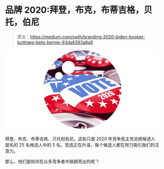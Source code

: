 # 品牌 2020:拜登，布克，布蒂吉格，贝托，伯尼

> 原文：<https://medium.com/swlh/branding-2020-biden-booker-buttigeg-beto-bernie-93da6393a9a9>

![](img/7f6e489ab9903e4bbc11a0734223d578.png)

拜登、布克、布蒂吉格、贝托和伯尼。这些只是 2020 年竞争民主党总统候选人提名的 25 名候选人中的 5 名。竞选正在升温，每个候选人都在努力吸引我们的注意力。

那么，他们是如何在众多竞争者中脱颖而出的呢？